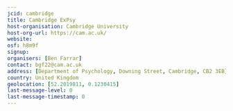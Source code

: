 ```yaml
---
jcid: cambridge
title: Cambridge ExPsy
host-organisation: Cambridge University
host-org-url: https://cam.ac.uk/
website: 
osf: h8m9f
signup:
organisers: [Ben Farrar]
contact: bgf22@cam.ac.uk
address: [Department of Psychology, Downing Street, Cambridge, CB2 3EB]
country: United Kingdom
geolocation: [52.2019811, 0.1230415]
last-message-level: 0
last-message-timestamp: 0
---
```


